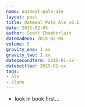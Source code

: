 ```yaml
---
name: oatmeal-pale-ale
layout: post
title: Oatmeal Pale Ale v0.1
date: 2015-02-05
author: Scott Chamberlain
datemadeon: 2015-02-05
volume: 5
gravity_one: 1.xx
gravity_two: 1.xx
datesecondferm: 2015-01-xx
datebottled: 2015-01-xx
tags: 
- ale
- clone
---
```


* look in book first...
